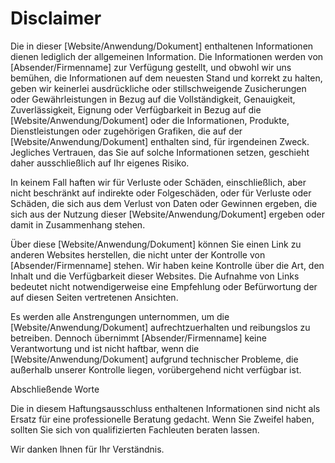 # Disclaimer

Die in dieser [Website/Anwendung/Dokument] enthaltenen Informationen dienen lediglich der allgemeinen Information. Die Informationen werden von [Absender/Firmenname] zur Verfügung gestellt, und obwohl wir uns bemühen, die Informationen auf dem neuesten Stand und korrekt zu halten, geben wir keinerlei ausdrückliche oder stillschweigende Zusicherungen oder Gewährleistungen in Bezug auf die Vollständigkeit, Genauigkeit, Zuverlässigkeit, Eignung oder Verfügbarkeit in Bezug auf die [Website/Anwendung/Dokument] oder die Informationen, Produkte, Dienstleistungen oder zugehörigen Grafiken, die auf der [Website/Anwendung/Dokument] enthalten sind, für irgendeinen Zweck. Jegliches Vertrauen, das Sie auf solche Informationen setzen, geschieht daher ausschließlich auf Ihr eigenes Risiko.


In keinem Fall haften wir für Verluste oder Schäden, einschließlich, aber nicht beschränkt auf indirekte oder Folgeschäden, oder für Verluste oder Schäden, die sich aus dem Verlust von Daten oder Gewinnen ergeben, die sich aus der Nutzung dieser [Website/Anwendung/Dokument] ergeben oder damit in Zusammenhang stehen.


Über diese [Website/Anwendung/Dokument] können Sie einen Link zu anderen Websites herstellen, die nicht unter der Kontrolle von [Absender/Firmenname] stehen. Wir haben keine Kontrolle über die Art, den Inhalt und die Verfügbarkeit dieser Websites. Die Aufnahme von Links bedeutet nicht notwendigerweise eine Empfehlung oder Befürwortung der auf diesen Seiten vertretenen Ansichten.


Es werden alle Anstrengungen unternommen, um die [Website/Anwendung/Dokument] aufrechtzuerhalten und reibungslos zu betreiben. Dennoch übernimmt [Absender/Firmenname] keine Verantwortung und ist nicht haftbar, wenn die [Website/Anwendung/Dokument] aufgrund technischer Probleme, die außerhalb unserer Kontrolle liegen, vorübergehend nicht verfügbar ist.


Abschließende Worte

Die in diesem Haftungsausschluss enthaltenen Informationen sind nicht als Ersatz für eine professionelle Beratung gedacht. Wenn Sie Zweifel haben, sollten Sie sich von qualifizierten Fachleuten beraten lassen.


Wir danken Ihnen für Ihr Verständnis.